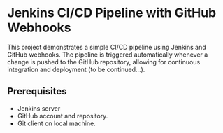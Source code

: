 # Jenkins CI/CD Pipeline with GitHub Webhooks

This project demonstrates a simple CI/CD pipeline using Jenkins and GitHub webhooks. The pipeline is triggered automatically whenever a change is pushed to the GitHub repository, allowing for continuous integration and deployment (to be continued...).

## Prerequisites

- Jenkins server
- GitHub account and repository.
- Git client on local machine.



